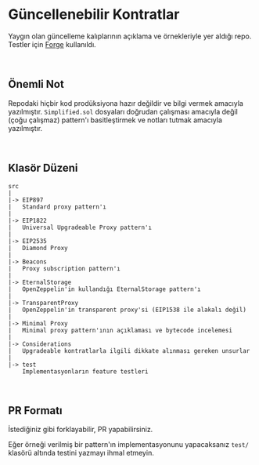 # Güncellenebilir Kontratlar

Yaygın olan güncelleme kalıplarının açıklama ve örnekleriyle yer aldığı repo.
Testler için [Forge](https://onbjerg.github.io/foundry-book/index.html) kullanıldı.

<br>


## Önemli Not
Repodaki hiçbir kod prodüksiyona hazır değildir ve bilgi vermek amacıyla yazılmıştır.
`Simplified.sol` dosyaları doğrudan çalışması amacıyla değil (çoğu çalışmaz) pattern'ı
basitleştirmek ve notları tutmak amacıyla yazılmıştır.

<br>


## Klasör Düzeni
```
src
|
|-> EIP897
|   Standard proxy pattern'ı 
|
|-> EIP1822
|   Universal Upgradeable Proxy pattern'ı
|
|-> EIP2535
|   Diamond Proxy
|
|-> Beacons
|   Proxy subscription pattern'ı
|
|-> EternalStorage
|   OpenZeppelin'in kullandığı EternalStorage pattern'ı
|
|-> TransparentProxy
|   OpenZeppelin'in transparent proxy'si (EIP1538 ile alakalı değil)
|
|-> Minimal Proxy
|   Minimal proxy pattern'ının açıklaması ve bytecode incelemesi
|
|-> Considerations
|   Upgradeable kontratlarla ilgili dikkate alınması gereken unsurlar
|
|-> test
    Implementasyonların feature testleri
```

<br>


## PR Formatı
İstediğiniz gibi forklayabilir, PR yapabilirsiniz.

Eğer örneği verilmiş bir pattern'ın implementasyonunu yapacaksanız
`test/` klasörü altında testini yazmayı ihmal etmeyin.